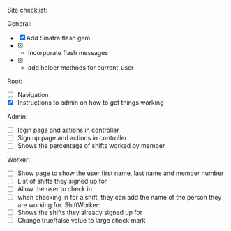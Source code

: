 
Site checklist:

General: 
- [x] Add Sinatra flash gem
- [x] - incorporate flash messages
- [x] - add helper methods for current_user

Root:
- [ ] Navigation
- [x] Instructions to admin on how to get things working

Admin:
- [ ] login page and actions in controller
- [ ] Sign up page and actions in controller
- [ ] Shows the percentage of shifts worked by member

Worker:
- [ ] Show page to show the user first name, last name and member number
- [ ] List of shifts they signed up for
- [ ] Allow the user to check in
- [ ] when checking in for a shift, they can add the name of the person they are working for. 
ShiftWorker: 
- [ ] Shows the shifts they already signed up for
- [ ] Change true/false value to large check mark